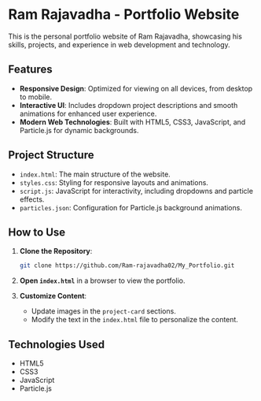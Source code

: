 # Ram Rajavadha - Portfolio Website

This is the personal portfolio website of Ram Rajavadha, showcasing his skills, projects, and experience in web development and technology.

## Features

- **Responsive Design**: Optimized for viewing on all devices, from desktop to mobile.
- **Interactive UI**: Includes dropdown project descriptions and smooth animations for enhanced user experience.
- **Modern Web Technologies**: Built with HTML5, CSS3, JavaScript, and Particle.js for dynamic backgrounds.

## Project Structure

- `index.html`: The main structure of the website.
- `styles.css`: Styling for responsive layouts and animations.
- `script.js`: JavaScript for interactivity, including dropdowns and particle effects.
- `particles.json`: Configuration for Particle.js background animations.

## How to Use

1. **Clone the Repository**:
    ```bash
    git clone https://github.com/Ram-rajavadha02/My_Portfolio.git
    ```
2. **Open `index.html`** in a browser to view the portfolio.

3. **Customize Content**:
   - Update images in the `project-card` sections.
   - Modify the text in the `index.html` file to personalize the content.

## Technologies Used

- HTML5
- CSS3
- JavaScript
- Particle.js
